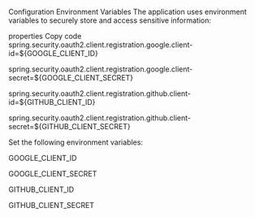 Configuration
Environment Variables
The application uses environment variables to securely store and access sensitive information:

properties
Copy code
spring.security.oauth2.client.registration.google.client-id=${GOOGLE_CLIENT_ID}

spring.security.oauth2.client.registration.google.client-secret=${GOOGLE_CLIENT_SECRET}

spring.security.oauth2.client.registration.github.client-id=${GITHUB_CLIENT_ID}

spring.security.oauth2.client.registration.github.client-secret=${GITHUB_CLIENT_SECRET}

Set the following environment variables:

GOOGLE_CLIENT_ID

GOOGLE_CLIENT_SECRET

GITHUB_CLIENT_ID

GITHUB_CLIENT_SECRET